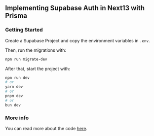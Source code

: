 ## Implementing Supabase Auth in Next13 with Prisma

### Getting Started

Create a Supabase Project and copy the environment variables in `.env`.

Then, run the migrations with:

```bash
npm run migrate-dev
```

After that, start the project with:

```bash
npm run dev
# or
yarn dev
# or
pnpm dev
# or
bun dev
```

### More info

You can read more about the code [here](https://dev.to/mihaiandrei97/implementing-supabase-auth-in-next13-with-prisma-172i).
